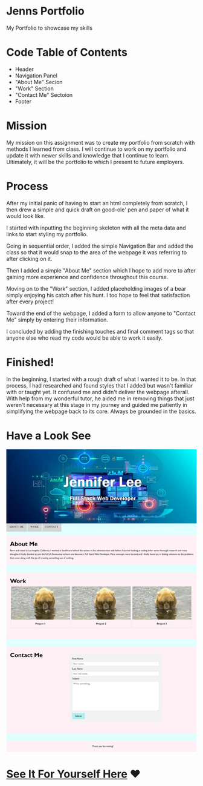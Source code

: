 # Jenns Portfolio
My Portfolio to showcase my skills


# Code Table of Contents

* Header
* Navigation Panel
* "About Me" Secion
* "Work" Section
* "Contact Me" Sectoion
* Footer

# Mission

My mission on this assignment was to create my portfolio from scratch with methods I learned from class. I will continue to work on my portfolio and update it with newer skills and knowledge that I continue to learn. Ultimately, it will be the portfolio to which I present to future employers.

# Process

After my initial panic of having to start an html completely from scratch, I then drew a simple and quick draft on good-ole' pen and paper of what it would look like.

I started with inputting the beginning skeleton with all the meta data and links to start styling my portfolio.

Going in sequential order, I added the simple Navigation Bar and added the class so that it would snap to the area of the webpage it was referring to after clicking on it.

Then I added a simple "About Me" section which I hope to add more to after gaining more experience and confidence throughout this course.

Moving on to the "Work" section, I added placeholding images of a bear simply enjoying his catch after his hunt. I too hope to feel that satisfaction after every project!

Toward the end of the webpage, I added a form to allow anyone to "Contact Me" simply by entering their information.

I concluded by adding the finishing touches and final comment tags so that anyone else who read my code would be able to work it easily.

# Finished!

In the beginning, I started with a rough draft of what I wanted it to be. In that process, I had researched and found styles that I added but wasn't familiar with or taught yet. It confused me and didn't deliver the webpage afterall. With help from my wonderful tutor, he aided me in removing things that just weren't necessary at this stage in my journey and guided me patiently in simplifying the webpage back to its core. Always be grounded in the basics.

# Have a Look See

<img src="./assets/images/portfolio-page.png">


# [See It For Yourself Here](https://jlee3883.github.io/Jenn-s-Portfolio/) ❤️️
